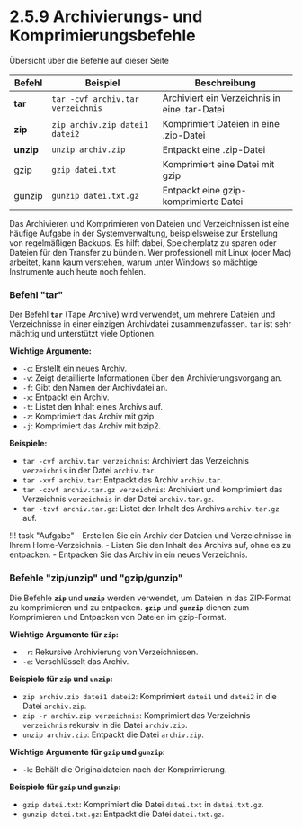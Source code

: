 # 2.5.9 Archivierungs- und Komprimierungsbefehle

Übersicht über die Befehle auf dieser Seite

| Befehl  | Beispiel | Beschreibung |
|---------|----------|--------------|
| **tar**     | `tar -cvf archiv.tar verzeichnis` | Archiviert ein Verzeichnis in eine .tar-Datei |
| **zip**     | `zip archiv.zip datei1 datei2` | Komprimiert Dateien in eine .zip-Datei |
| **unzip**   | `unzip archiv.zip` | Entpackt eine .zip-Datei |
| gzip    | `gzip datei.txt` | Komprimiert eine Datei mit gzip |
| gunzip  | `gunzip datei.txt.gz` | Entpackt eine gzip-komprimierte Datei |


Das Archivieren und Komprimieren von Dateien und Verzeichnissen ist eine häufige Aufgabe in der Systemverwaltung, beispielsweise zur Erstellung von regelmäßigen Backups. Es hilft dabei, Speicherplatz zu sparen oder Dateien für den Transfer zu bündeln. Wer professionell mit Linux (oder Mac) arbeitet, kann kaum verstehen, warum unter Windows so mächtige Instrumente auch heute noch fehlen.

### Befehl "**tar**"

Der Befehl **`tar`** (Tape Archive) wird verwendet, um mehrere Dateien und Verzeichnisse in einer einzigen Archivdatei zusammenzufassen. `tar` ist sehr mächtig und unterstützt viele Optionen.

**Wichtige Argumente:**

- `-c`: Erstellt ein neues Archiv.
- `-v`: Zeigt detaillierte Informationen über den Archivierungsvorgang an.
- `-f`: Gibt den Namen der Archivdatei an.
- `-x`: Entpackt ein Archiv.
- `-t`: Listet den Inhalt eines Archivs auf.
- `-z`: Komprimiert das Archiv mit gzip.
- `-j`: Komprimiert das Archiv mit bzip2.

**Beispiele:**

- `tar -cvf archiv.tar verzeichnis`: Archiviert das Verzeichnis `verzeichnis` in der Datei `archiv.tar`.
- `tar -xvf archiv.tar`: Entpackt das Archiv `archiv.tar`.
- `tar -czvf archiv.tar.gz verzeichnis`: Archiviert und komprimiert das Verzeichnis `verzeichnis` in der Datei `archiv.tar.gz`.
- `tar -tzvf archiv.tar.gz`: Listet den Inhalt des Archivs `archiv.tar.gz` auf.

!!! task "Aufgabe"
    - Erstellen Sie ein Archiv der Dateien und Verzeichnisse in Ihrem Home-Verzeichnis.
    - Listen Sie den Inhalt des Archivs auf, ohne es zu entpacken.
    - Entpacken Sie das Archiv in ein neues Verzeichnis.

### Befehle "**zip/unzip**" und "**gzip/gunzip**"

Die Befehle **`zip`** und **`unzip`** werden verwendet, um Dateien in das ZIP-Format zu komprimieren und zu entpacken. **`gzip`** und **`gunzip`** dienen zum Komprimieren und Entpacken von Dateien im gzip-Format.

**Wichtige Argumente für `zip`:**

- `-r`: Rekursive Archivierung von Verzeichnissen.
- `-e`: Verschlüsselt das Archiv.

**Beispiele für `zip` und `unzip`:**

- `zip archiv.zip datei1 datei2`: Komprimiert `datei1` und `datei2` in die Datei `archiv.zip`.
- `zip -r archiv.zip verzeichnis`: Komprimiert das Verzeichnis `verzeichnis` rekursiv in die Datei `archiv.zip`.
- `unzip archiv.zip`: Entpackt die Datei `archiv.zip`.

**Wichtige Argumente für `gzip` und `gunzip`:**

- `-k`: Behält die Originaldateien nach der Komprimierung.

**Beispiele für `gzip` und `gunzip`:**

- `gzip datei.txt`: Komprimiert die Datei `datei.txt` in `datei.txt.gz`.
- `gunzip datei.txt.gz`: Entpackt die Datei `datei.txt.gz`.

